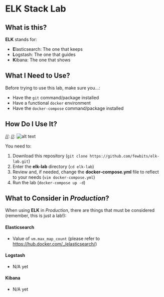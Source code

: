 # ELK Stack Lab

## What is this?

**ELK** stands for:

- **E**lasticsearch: The one that keeps
- **L**ogstash: The one that guides
- **K**ibana: The one that shows

## What I Need to Use?

Before trying to use this lab, make sure you...:

- Have the `git` command/package installed
- Have a functional `docker` environment
- Have the `docker-compose` command/package installed

## How Do I Use It?

[//]: Well...
[//]:
[//]: ![alt text](https://media.tenor.com/images/9112ee31c173e0074d97d36afde8dca0/tenor.gif "Well... obviously")

You need to:
1. Download this repository (`git clone https://github.com/fewbits/elk-lab.git`)
1. Enter the **elk-lab** directory (`cd elk-lab`)
1. Review and, if needed, change the **docker-compose.yml** file to reflect to your needs (`vim docker-compose.yml`)
1. Run the lab (`docker-compose up -d`)

## What to Consider in *Production*?

When using **ELK** in *Production*, there are things that must be considered (remember, this is just a lab!):

#### Elasticsearch

- Value of `vm.max_map_count` (please refer to https://hub.docker.com/_/elasticsearch/)

#### Logstash

- N/A yet

#### Kibana

- N/A yet

